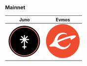 ### Mainnet

|Juno | Evmos |
|-|-|
|[![Juno](https://raw.githubusercontent.com/disperze/.github/master/profile/assets/juno.png)](https://juno.disperze.network/)| [![Evmos](https://raw.githubusercontent.com/disperze/.github/master/profile/assets/evmos.png)](https://evmos.disperze.network/) |
